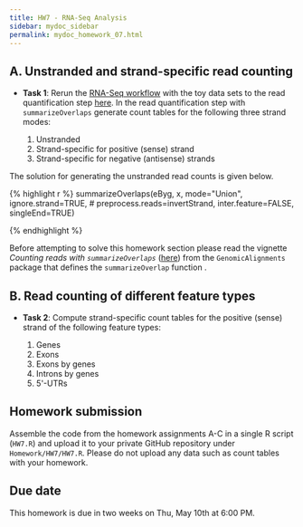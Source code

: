 ```yaml
---
title: HW7 - RNA-Seq Analysis
sidebar: mydoc_sidebar
permalink: mydoc_homework_07.html 
---
```


## A. Unstranded and strand-specific read counting

- __Task 1__: Rerun the [RNA-Seq workflow](http://girke.bioinformatics.ucr.edu/GEN242/mydoc_systemPipeRNAseq_01.html) with the toy data sets to the read quantification step [here](http://girke.bioinformatics.ucr.edu/GEN242/mydoc_systemPipeRNAseq_05.html). In the read quantification step with `summarizeOverlaps` generate count tables for the following three strand modes:

   1. Unstranded 
   2. Strand-specific for positive (sense) strand
   3. Strand-specific for negative (antisense) strands
   
The solution for generating the unstranded read counts is given below.

{% highlight r %}
summarizeOverlaps(eByg, x, mode="Union", 
					ignore.strand=TRUE, 
                                        # preprocess.reads=invertStrand,
					inter.feature=FALSE, 
                                        singleEnd=TRUE)

{% endhighlight %}

Before attempting to solve this homework section please read the vignette _Counting reads with `summarizeOverlaps`_ ([here](http://bioconductor.org/packages/release/bioc/html/GenomicAlignments.html)) from the `GenomicAlignments` package that defines the `summarizeOverlap` function .

## B. Read counting of different feature types
- __Task 2__: Compute strand-specific count tables for the positive (sense) strand of the following feature types: 

   1. Genes
   2. Exons
   3. Exons by genes 
   4. Introns by genes
   5. 5'-UTRs

## Homework submission

Assemble the code from the homework assignments A-C in a single R script (`HW7.R`) and upload it to your private GitHub repository under `Homework/HW7/HW7.R`. Please do not upload any data such as count tables with your homework.

## Due date

This homework is due in two weeks on Thu, May 10th at 6:00 PM.
